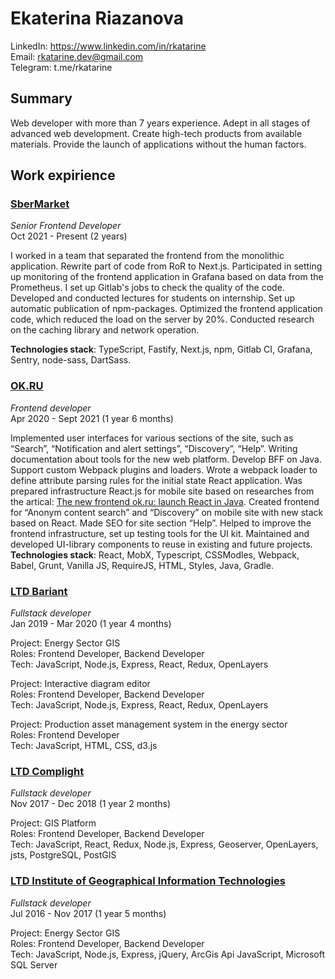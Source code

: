 # Ekaterina Riazanova

LinkedIn: https://www.linkedin.com/in/rkatarine  
Email: rkatarine.dev@gmail.com  
Telegram: t.me/rkatarine  

## Summary
Web developer with more than 7 years experience. Adept in all stages of advanced web development.  Create high-tech products from available materials. Provide the launch of applications without the human factors.

## Work expirience
### [SberMarket](https://sbermarket.ru/)
*Senior Frontend Developer*  
Oct 2021 - Present  (2 years)
  

I worked in a team that separated the frontend from the monolithic application. 
Rewrite part of code from RoR to Next.js.
Participated in setting up monitoring of the frontend application in Grafana based on data from the Prometheus. I set up Gitlab's jobs to check the quality of the code.
Developed and conducted lectures for students on internship.
Set up automatic publication of npm-packages.
Optimized the frontend application code, which reduced the load on the server by 20%.
Conducted research on the caching library and network operation.

**Technologies stack**: TypeScript, Fastify, Next.js, npm, Gitlab CI, Grafana, Sentry, node-sass, DartSass.

### [OK.RU](https://ok.ru/)
*Frontend developer*  
Apr 2020 - Sept 2021 (1 year 6 months)  
  

Implemented user interfaces for various sections of the site, such as “Search”, “Notification and alert settings”, “Discovery”, “Help”.
Writing documentation about tools for the new web platform. Develop BFF on Java.
Support custom Webpack plugins and loaders. Wrote a webpack loader to define attribute parsing rules for the initial state React application.
Was prepared infrastructure React.js for mobile site based on researches from the artical: [The new frontend ok.ru: launch React in Java](https://habr.com/ru/company/odnoklassniki/blog/480808/).
Created frontend for “Anonym content search” and “Discovery” on mobile site with new stack based on React.
Made SEO for site section “Help”.
Helped to improve the frontend infrastructure, set up testing tools for the UI kit. 
Maintained and developed UI-library components to reuse in existing and future projects.  
**Technologies stack**: React, MobX, Typescript, CSSModles, Webpack, Babel, Grunt, Vanilla JS, RequireJS, HTML, Styles, Java, Gradle.

### [LTD Bariant](https://bariant.ru/)
*Fullstack developer*  
Jan 2019 - Mar 2020 (1 year 4 months)  
  
Project: Energy Sector GIS  
Roles: Frontend Developer, Backend Developer  
Tech: JavaScript, Node.js, Express, React, Redux, OpenLayers  
  
Project: Interactive diagram editor  
Roles: Frontend Developer, Backend Developer  
Tech: JavaScript, Node.js, Express, React, Redux, OpenLayers  
  
Project: Production asset management system in the energy sector  
Roles: Frontend Developer  
Tech: JavaScript, HTML, CSS, d3.js  
  
### [LTD Complight](http://complight-spb.ru)  
*Fullstack developer*  
Nov 2017 - Dec 2018 (1 year 2 months)  
  
Project: GIS Platform  
Roles: Frontend Developer, Backend Developer  
Tech: JavaScript, React, Redux, Node.js, Express, Geoserver, OpenLayers, jsts, PostgreSQL, PostGIS  
  
### [LTD Institute of Geographical Information Technologies](https://gosinfotech.ru)  
*Fullstack developer*  
Jul 2016 - Nov 2017 (1 year 5 months)  
  
Project: Energy Sector GIS  
Roles: Frontend Developer, Backend Developer  
Tech: JavaScript, Node.js, Express, jQuery, ArcGis Api JavaScript, Microsoft SQL Server  